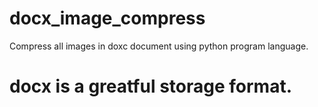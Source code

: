 # docx_image_compress
 Compress all images in doxc document using python program language.

# docx is a greatful storage format.

